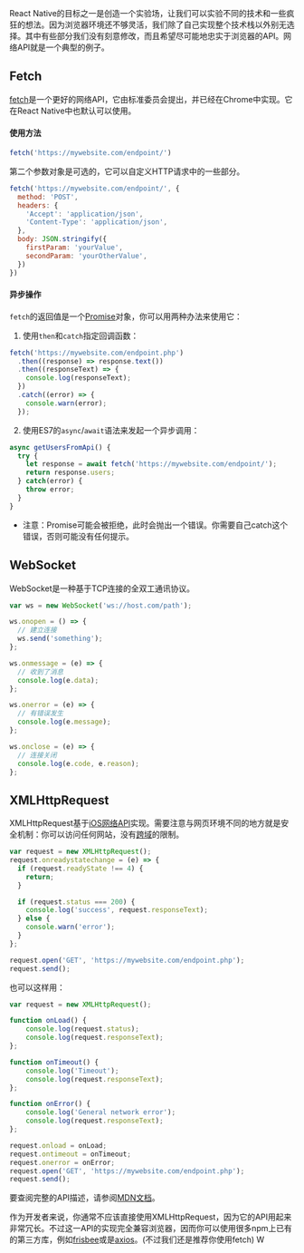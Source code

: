 React Native的目标之一是创造一个实验场，让我们可以实验不同的技术和一些疯狂的想法。因为浏览器环境还不够灵活，我们除了自己实现整个技术栈以外别无选择。其中有些部分我们没有刻意修改，而且希望尽可能地忠实于浏览器的API。网络API就是一个典型的例子。

## Fetch

[fetch](https://fetch.spec.whatwg.org/)是一个更好的网络API，它由标准委员会提出，并已经在Chrome中实现。它在React Native中也默认可以使用。

#### 使用方法

```javascript
fetch('https://mywebsite.com/endpoint/')
```

第二个参数对象是可选的，它可以自定义HTTP请求中的一些部分。

```javascript
fetch('https://mywebsite.com/endpoint/', {
  method: 'POST',
  headers: {
    'Accept': 'application/json',
    'Content-Type': 'application/json',
  },
  body: JSON.stringify({
    firstParam: 'yourValue',
    secondParam: 'yourOtherValue',
  })
})
```

#### 异步操作

`fetch`的返回值是一个[Promise](https://developer.mozilla.org/en-US/docs/Web/JavaScript/Reference/Global_Objects/Promise)对象，你可以用两种办法来使用它：


1. 使用`then`和`catch`指定回调函数：

```javascript
fetch('https://mywebsite.com/endpoint.php')
  .then((response) => response.text())
  .then((responseText) => {
    console.log(responseText);
  })
  .catch((error) => {
    console.warn(error);
  });
```

2. 使用ES7的`async`/`await`语法来发起一个异步调用：

```javascript
async getUsersFromApi() {
  try {
    let response = await fetch('https://mywebsite.com/endpoint/');
    return response.users;
  } catch(error) {
    throw error;
  }
}
```

- 注意：Promise可能会被拒绝，此时会抛出一个错误。你需要自己catch这个错误，否则可能没有任何提示。

## WebSocket

WebSocket是一种基于TCP连接的全双工通讯协议。

```javascript
var ws = new WebSocket('ws://host.com/path');

ws.onopen = () => {
  // 建立连接
  ws.send('something');
};

ws.onmessage = (e) => {
  // 收到了消息
  console.log(e.data);
};

ws.onerror = (e) => {
  // 有错误发生
  console.log(e.message);
};

ws.onclose = (e) => {
  // 连接关闭
  console.log(e.code, e.reason);
};
```

## XMLHttpRequest

XMLHttpRequest基于[iOS网络API](https://developer.apple.com/library/mac/documentation/Cocoa/Conceptual/URLLoadingSystem/URLLoadingSystem.html)实现。需要注意与网页环境不同的地方就是安全机制：你可以访问任何网站，没有[跨域](http://en.wikipedia.org/wiki/Cross-origin_resource_sharing)的限制。

```javascript
var request = new XMLHttpRequest();
request.onreadystatechange = (e) => {
  if (request.readyState !== 4) {
    return;
  }

  if (request.status === 200) {
    console.log('success', request.responseText);
  } else {
    console.warn('error');
  }
};

request.open('GET', 'https://mywebsite.com/endpoint.php');
request.send();
```

也可以这样用：  

```javascript
var request = new XMLHttpRequest();

function onLoad() {
    console.log(request.status);
    console.log(request.responseText);
};

function onTimeout() {
    console.log('Timeout');
    console.log(request.responseText);
};

function onError() {
    console.log('General network error');
    console.log(request.responseText);
};

request.onload = onLoad;
request.ontimeout = onTimeout;
request.onerror = onError;
request.open('GET', 'https://mywebsite.com/endpoint.php');
request.send();
```  

要查阅完整的API描述，请参阅[MDN文档](https://developer.mozilla.org/en-US/docs/Web/API/XMLHttpRequest)。

作为开发者来说，你通常不应该直接使用XMLHttpRequest，因为它的API用起来非常冗长。不过这一API的实现完全兼容浏览器，因而你可以使用很多npm上已有的第三方库，例如[frisbee](https://github.com/niftylettuce/frisbee)或是[axios](https://github.com/mzabriskie/axios)。(不过我们还是推荐你使用fetch)
W